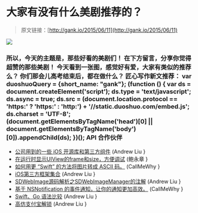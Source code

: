 # 大家有没有什么美剧推荐的？

> 原文链接：[http://gank.io/2015/06/11](http://gank.io/2015/06/11)

![](http://ww2.sinaimg.cn/large/7a8aed7bgw1esz3jq17foj20hs0qodj9.jpg)

### 所以，今天的主题是，那些好看的美剧们！ 在下方留言，分享你觉得超赞的那些美剧！                                                                        今天看到一张图，感觉好有爱，大家有类似的推荐么？                                                                                            你们那会儿高考结束后，都在做什么？                                                                                    匠心写作新文推荐：                                                                                var duoshuoQuery = {short_name: "gank"};    (function () {        var ds = document.createElement('script');        ds.type = 'text/javascript';        ds.async = true;        ds.src = (document.location.protocol == 'https:' ? 'https:' : 'http:') + '//static.duoshuo.com/embed.js';        ds.charset = 'UTF-8';        (document.getElementsByTagName('head')[0]        || document.getElementsByTagName('body')[0]).appendChild(ds);    })();                                API                            合作伙伴                                    

* [公司用到的一些 iOS 开源库和第三方组件](http://www.jianshu.com/p/207a3879c41f) (Andrew Liu }
* [在运行时显示UIView的frame和size，方便调试](https://github.com/adad184/MMPlaceHolder) (鲍永章 }
* [如何用更 &ldquo;Swift&rdquo; 的方法将图片转成 ASCII 码。](http://ijoshsmith.com/2015/04/29/creating) (CallMeWhy }
* [iOS第三方框架集合](http://www.jianshu.com/p/fd4441c4033e) (Andrew Liu }
* [SDWebImage源码解析之SDWebImageManager的注解](http://www.jianshu.com/p/0f9a7296f4c0?utm_campaign=maleskine&amp) (Andrew Liu }
* [基于 NSNotification 的事件通知，让你的通知更加高效。](http://christiantietze.de/posts/2015/03/event) (CallMeWhy }
* [Swift、Go 语法比较](http://repo.tiye.me/swift) (Andrew Liu }
* [高仿支付宝解锁](https://github.com/nsdictionary/CoreLock) (Andrew Liu }

